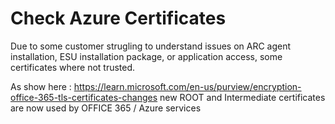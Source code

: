 # Check Azure Certificates

Due to some customer strugling to understand issues on ARC agent installation, ESU installation package, or application access, some certificates where not trusted.

As show here : https://learn.microsoft.com/en-us/purview/encryption-office-365-tls-certificates-changes new ROOT and Intermediate certificates are now used by OFFICE 365 / Azure services